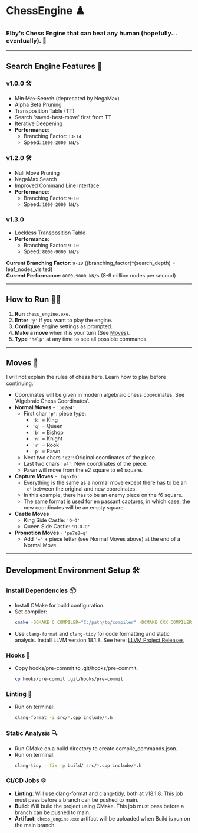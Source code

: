 # **ChessEngine** ♟️
### **Elby's Chess Engine that can beat any human (hopefully... eventually).** 🤖

---

## **Search Engine Features** 🔭

### **v1.0.0** 🛠️
- ~~Min Max Search~~ (deprecated by NegaMax)
- Alpha Beta Pruning
- Transposition Table (TT)
- Search 'saved-best-move' first from TT
- Iterative Deepening
- **Performance**:
  - Branching Factor: `13-14`
  - Speed: `1000-2000 kN/s`

### **v1.2.0** 🛠️
- Null Move Pruning
- NegaMax Search
- Improved Command Line Interface
- **Performance**:
  - Branching Factor: `9-10`
  - Speed: `1000-2000 kN/s`

### **v1.3.0** 
- Lockless Transposition Table
- **Performance**:
  - Branching Factor: `9-10`
  - Speed: `8000-9000 kN/s`

**Current Branching Factor**: `9-10` ((branching_factor)^(search_depth) = leaf_nodes_visited)
<br/>
**Current Performance**: `8000-9000 kN/s` (8-9 million nodes per second)

---

## **How to Run** 🏃‍♂️

1. **Run** `chess_engine.exe`.
2. **Enter** `'y'` if you want to play the engine.
3. **Configure** engine settings as prompted.
4. **Make a move** when it is your turn (See [Moves](#moves)).
5. **Type** `'help'` at any time to see all possible commands.

---

## **Moves** 💃

I will not explain the rules of chess here. Learn how to play before continuing.
- Coordinates will be given in modern algebraic chess coordinates. See 'Algebraic Chess Coordinates'.
- **Normal Moves** - `'pe2e4'`
  - First char `'p'`: piece type:
    - `'k'` = King
    - `'q'` = Queen
    - `'b'` = Bishop
    - `'n'` = Knight
    - `'r'` = Rook
    - `'p'` = Pawn
  - Next two chars `'e2'`: Original coordinates of the piece.
  - Last two chars `'e4'`: New coordinates of the piece.
  - Pawn will move from the e2 square to e4 square.
- **Capture Moves** - `'bg5xf6'`
  - Everything is the same as a normal move except there has to be an `'x'` between the original and new coordinates.
  - In this example, there has to be an enemy piece on the f6 square.
  - The same format is used for en passant captures, in which case, the new coordinates will be an empty square.
- **Castle Moves**
  - King Side Castle: `'O-O'`
  - Queen Side Castle: `'O-O-O'`
- **Promotion Moves** - `'pe7e8=q'`
  - Add `'='` + piece letter (see Normal Moves above) at the end of a Normal Move.

---

## **Development Environment Setup** 🛠️

### **Install Dependencies** 📦

- Install CMake for build configuration.
- Set compiler:
  ```bash
  cmake -DCMAKE_C_COMPILER="C:/path/to/compiler" -DCMAKE_CXX_COMPILER="C:/path/to/compiler++"
  ```
- Use `clang-format` and `clang-tidy` for code formatting and static analysis. Install LLVM version 18.1.8. See here: [LLVM Project Releases](https://github.com/llvm/llvm-project/releases/tag/llvmorg-18.1.8)

### **Hooks** 🔗

- Copy hooks/pre-commit to .git/hooks/pre-commit.
  ```bash
  cp hooks/pre-commit .git/hooks/pre-commit
  ```

### **Linting** 🧹

- Run on terminal:
  ```bash
  clang-format -i src/*.cpp include/*.h
  ```

### **Static Analysis** 🔍

- Run CMake on a build directory to create compile_commands.json.
- Run on terminal:
  ```bash
  clang-tidy --fix -p build/ src/*.cpp include/*.h
  ```

### **CI/CD Jobs** ⚙️

- **Linting**: Will use clang-format and clang-tidy, both at v18.1.8. This job must pass before a branch can be pushed to main.
- **Build**: Will build the project using CMake. This job must pass before a branch can be pushed to main.
- **Artifact**: `chess_engine.exe` artifact will be uploaded when Build is run on the main branch.





